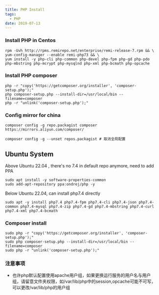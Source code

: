 ```yaml
---
title: PHP Install
tags:
  - PHP
date: 2019-07-13
---
```


### Install PHP in Centos
```
rpm -Uvh http://rpms.remirepo.net/enterprise/remi-release-7.rpm && \
yum-config-manager --enable remi-php73 && \
yum install -y php-cli php-common php-devel php-fpm php-gd php-pdo php-mbstring php-mcrypt php-mysqlnd php-xml php-bcmath php-opcache
```

<!-- more -->

### Install PHP composer
```
php -r "copy('https://getcomposer.org/installer', 'composer-setup.php');"
php composer-setup.php --install-dir=/usr/local/bin --filename=composer
php -r "unlink('composer-setup.php');"
```

### Config mirror for china
```
composer config -g repo.packagist composer https://mirrors.aliyun.com/composer/

composer config -g --unset repos.packagist # 取消全局配置
```


## Ubuntu System
Above Ubuntu 22.04 , there's no 7.4 in default repo anymore, need to add PPA
```
sudo apt install -y software-properties-common
sudo add-apt-repository ppa:ondrej/php -y
```

Below Ubuntu 22.04, can install php7.4 directly
```
sudo apt -y install php7.4 php7.4-fpm php7.4-cli php7.4-json php7.4-common php7.4-mysql php7.4-zip php7.4-gd php7.4-mbstring php7.4-curl php7.4-xml php7.4-bcmath
```

### Composer install
```
sudo php -r "copy('https://getcomposer.org/installer', 'composer-setup.php');"
sudo php composer-setup.php --install-dir=/usr/local/bin --filename=composer
sudo php -r "unlink('composer-setup.php');"
```

### 注意事项
- 也许php默认配置使用apache用户组，如果更换运行服务的用户名与用户组，请留意文件夹权限，如/var/lib/php中的session,opcache可能不可写，可以更改/var/lib/php的用户组

